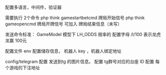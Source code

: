 配置多语言，中间件，验证器


需要执行 2个命令
                php think  gamestartbetcmd  牌局开始信号
                php think  gameopencmd      牌局开牌信号
                可加入 牌局结束信息（未写）

发送命令标准：
                GameModel 模型下 LH_ODDS 赔率的 配置字母 /l/100  表示龙虎  龙赢 100元

配置文件 env 
                配置储存信息， 机器人 key ，机器人绑定地址


config/telegram
                配置 发送到tg 的图片信息。
                配置 tg群号对应的台座 ID
                配置 每个游戏的下注地址
